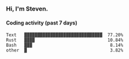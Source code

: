 ### Hi, I'm Steven.

#### Coding activity (past 7 days)
```
Text   ▓▓▓▓▓▓▓▓▓▓▓▓▓▓▓▓▓▓▓▓▓▓▓▓▓▓▓▓▓▓  77.20%
Rust   ▓▓▓▓                            10.84%
Bash   ▓▓▓                              8.14%
other  ▓                                3.82%
```
